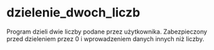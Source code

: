 # dzielenie_dwoch_liczb
Program dzieli dwie liczby podane przez użytkownika. Zabezpieczony przed dzieleniem przez 0 i wprowadzeniem danych innych niż liczby.
